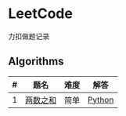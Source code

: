 # LeetCode
力扣做题记录

## Algorithms
| # | 题名 | 难度 | 解答 |
| --- | --- | --- | --- |
| 1 | [两数之和](https://leetcode-cn.com/problems/two-sum) | 简单 | [Python](Algorithms/1.两数之和/twoSum.py) |
